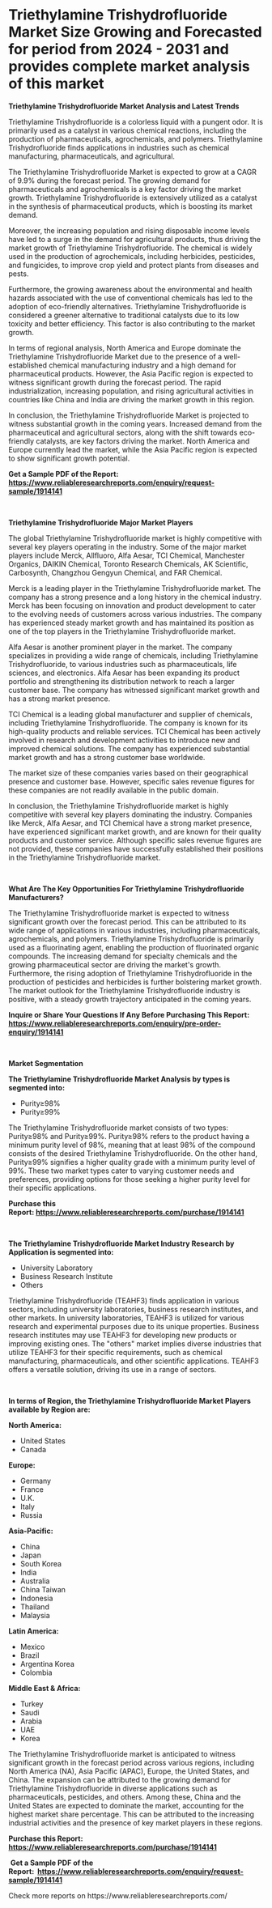<p><h1>Triethylamine Trishydrofluoride Market Size Growing and Forecasted for period from 2024 - 2031 and provides complete market analysis of this market</h1></p><p><strong>Triethylamine Trishydrofluoride Market Analysis and Latest Trends</strong></p>
<p><p>Triethylamine Trishydrofluoride is a colorless liquid with a pungent odor. It is primarily used as a catalyst in various chemical reactions, including the production of pharmaceuticals, agrochemicals, and polymers. Triethylamine Trishydrofluoride finds applications in industries such as chemical manufacturing, pharmaceuticals, and agricultural.</p><p>The Triethylamine Trishydrofluoride Market is expected to grow at a CAGR of 9.9% during the forecast period. The growing demand for pharmaceuticals and agrochemicals is a key factor driving the market growth. Triethylamine Trishydrofluoride is extensively utilized as a catalyst in the synthesis of pharmaceutical products, which is boosting its market demand.</p><p>Moreover, the increasing population and rising disposable income levels have led to a surge in the demand for agricultural products, thus driving the market growth of Triethylamine Trishydrofluoride. The chemical is widely used in the production of agrochemicals, including herbicides, pesticides, and fungicides, to improve crop yield and protect plants from diseases and pests.</p><p>Furthermore, the growing awareness about the environmental and health hazards associated with the use of conventional chemicals has led to the adoption of eco-friendly alternatives. Triethylamine Trishydrofluoride is considered a greener alternative to traditional catalysts due to its low toxicity and better efficiency. This factor is also contributing to the market growth.</p><p>In terms of regional analysis, North America and Europe dominate the Triethylamine Trishydrofluoride Market due to the presence of a well-established chemical manufacturing industry and a high demand for pharmaceutical products. However, the Asia Pacific region is expected to witness significant growth during the forecast period. The rapid industrialization, increasing population, and rising agricultural activities in countries like China and India are driving the market growth in this region.</p><p>In conclusion, the Triethylamine Trishydrofluoride Market is projected to witness substantial growth in the coming years. Increased demand from the pharmaceutical and agricultural sectors, along with the shift towards eco-friendly catalysts, are key factors driving the market. North America and Europe currently lead the market, while the Asia Pacific region is expected to show significant growth potential.</p></p>
<p><strong>Get a Sample PDF of the Report:&nbsp; <a href="https://www.reliableresearchreports.com/enquiry/request-sample/1914141">https://www.reliableresearchreports.com/enquiry/request-sample/1914141</a></strong></p>
<p>&nbsp;</p>
<p><strong>Triethylamine Trishydrofluoride Major Market Players</strong></p>
<p><p>The global Triethylamine Trishydrofluoride market is highly competitive with several key players operating in the industry. Some of the major market players include Merck, Allfluoro, Alfa Aesar, TCI Chemical, Manchester Organics, DAIKIN Chemical, Toronto Research Chemicals, AK Scientific, Carbosynth, Changzhou Gengyun Chemical, and FAR Chemical.</p><p>Merck is a leading player in the Triethylamine Trishydrofluoride market. The company has a strong presence and a long history in the chemical industry. Merck has been focusing on innovation and product development to cater to the evolving needs of customers across various industries. The company has experienced steady market growth and has maintained its position as one of the top players in the Triethylamine Trishydrofluoride market.</p><p>Alfa Aesar is another prominent player in the market. The company specializes in providing a wide range of chemicals, including Triethylamine Trishydrofluoride, to various industries such as pharmaceuticals, life sciences, and electronics. Alfa Aesar has been expanding its product portfolio and strengthening its distribution network to reach a larger customer base. The company has witnessed significant market growth and has a strong market presence.</p><p>TCI Chemical is a leading global manufacturer and supplier of chemicals, including Triethylamine Trishydrofluoride. The company is known for its high-quality products and reliable services. TCI Chemical has been actively involved in research and development activities to introduce new and improved chemical solutions. The company has experienced substantial market growth and has a strong customer base worldwide.</p><p>The market size of these companies varies based on their geographical presence and customer base. However, specific sales revenue figures for these companies are not readily available in the public domain.</p><p>In conclusion, the Triethylamine Trishydrofluoride market is highly competitive with several key players dominating the industry. Companies like Merck, Alfa Aesar, and TCI Chemical have a strong market presence, have experienced significant market growth, and are known for their quality products and customer service. Although specific sales revenue figures are not provided, these companies have successfully established their positions in the Triethylamine Trishydrofluoride market.</p></p>
<p>&nbsp;</p>
<p><strong>What Are The Key Opportunities For Triethylamine Trishydrofluoride Manufacturers?</strong></p>
<p><p>The Triethylamine Trishydrofluoride market is expected to witness significant growth over the forecast period. This can be attributed to its wide range of applications in various industries, including pharmaceuticals, agrochemicals, and polymers. Triethylamine Trishydrofluoride is primarily used as a fluorinating agent, enabling the production of fluorinated organic compounds. The increasing demand for specialty chemicals and the growing pharmaceutical sector are driving the market's growth. Furthermore, the rising adoption of Triethylamine Trishydrofluoride in the production of pesticides and herbicides is further bolstering market growth. The market outlook for the Triethylamine Trishydrofluoride industry is positive, with a steady growth trajectory anticipated in the coming years.</p></p>
<p><strong>Inquire or Share Your Questions If Any Before Purchasing This Report: <a href="https://www.reliableresearchreports.com/enquiry/pre-order-enquiry/1914141">https://www.reliableresearchreports.com/enquiry/pre-order-enquiry/1914141</a></strong></p>
<p>&nbsp;</p>
<p><strong>Market Segmentation</strong></p>
<p><strong>The Triethylamine Trishydrofluoride Market Analysis by types is segmented into:</strong></p>
<p><ul><li>Purity≥98%</li><li>Purity≥99%</li></ul></p>
<p><p>The Triethylamine Trishydrofluoride market consists of two types: Purity≥98% and Purity≥99%. Purity≥98% refers to the product having a minimum purity level of 98%, meaning that at least 98% of the compound consists of the desired Triethylamine Trishydrofluoride. On the other hand, Purity≥99% signifies a higher quality grade with a minimum purity level of 99%. These two market types cater to varying customer needs and preferences, providing options for those seeking a higher purity level for their specific applications.</p></p>
<p><strong>Purchase this Report:&nbsp;<a href="https://www.reliableresearchreports.com/purchase/1914141">https://www.reliableresearchreports.com/purchase/1914141</a></strong></p>
<p>&nbsp;</p>
<p><strong>The Triethylamine Trishydrofluoride Market Industry Research by Application is segmented into:</strong></p>
<p><ul><li>University Laboratory</li><li>Business Research Institute</li><li>Others</li></ul></p>
<p><p>Triethylamine Trishydrofluoride (TEAHF3) finds application in various sectors, including university laboratories, business research institutes, and other markets. In university laboratories, TEAHF3 is utilized for various research and experimental purposes due to its unique properties. Business research institutes may use TEAHF3 for developing new products or improving existing ones. The "others" market implies diverse industries that utilize TEAHF3 for their specific requirements, such as chemical manufacturing, pharmaceuticals, and other scientific applications. TEAHF3 offers a versatile solution, driving its use in a range of sectors.</p></p>
<p>&nbsp;</p>
<p><strong>In terms of Region, the Triethylamine Trishydrofluoride Market Players available by Region are:</strong></p>
<p>
    <p> <strong> North America: </strong>
        <ul>
            <li>United States</li>
            <li>Canada</li>
        </ul>
        </p> 
    <p> <strong> Europe: </strong>
        <ul>
            <li>Germany</li>
            <li>France</li>
            <li>U.K.</li>
            <li>Italy</li>
            <li>Russia</li>
        </ul>
        </p> 
    <p> <strong> Asia-Pacific: </strong>
        <ul>
            <li>China</li>
            <li>Japan</li>
            <li>South Korea</li>
            <li>India</li>
            <li>Australia</li>
            <li>China Taiwan</li>
            <li>Indonesia</li>
            <li>Thailand</li>
            <li>Malaysia</li>
        </ul>
        </p> 
    <p> <strong> Latin America: </strong>
        <ul>
            <li>Mexico</li>
            <li>Brazil</li>
            <li>Argentina Korea</li>
            <li>Colombia</li>
        </ul>
        </p> 
    <p> <strong> Middle East & Africa: </strong>
        <ul>
            <li>Turkey</li>
            <li>Saudi</li>
            <li>Arabia</li>
            <li>UAE</li>
            <li>Korea</li>
        </ul>
    </p>
    </p>
<p><p>The Triethylamine Trishydrofluoride market is anticipated to witness significant growth in the forecast period across various regions, including North America (NA), Asia Pacific (APAC), Europe, the United States, and China. The expansion can be attributed to the growing demand for Triethylamine Trishydrofluoride in diverse applications such as pharmaceuticals, pesticides, and others. Among these, China and the United States are expected to dominate the market, accounting for the highest market share percentage. This can be attributed to the increasing industrial activities and the presence of key market players in these regions.</p></p>
<p><strong>Purchase this Report: <a href="https://www.reliableresearchreports.com/purchase/1914141">https://www.reliableresearchreports.com/purchase/1914141</a></strong></p>
<p>&nbsp;<strong>Get a Sample PDF of the Report:&nbsp;&nbsp;<a href="https://www.reliableresearchreports.com/enquiry/request-sample/1914141">https://www.reliableresearchreports.com/enquiry/request-sample/1914141</a></strong></p>
<p><strong></strong></p>
<p>Check more reports on https://www.reliableresearchreports.com/</p>